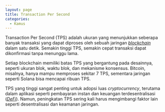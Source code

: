 ```yaml
---
layout: page
title: Transaction Per Second
categories:
  - Kamus
---
```


Transaction Per Second (TPS) adalah ukuran yang menunjukkan seberapa banyak transaksi yang dapat diproses oleh sebuah jaringan [*blockchain*](https://rojocrypto.co/blockchain/) dalam satu detik. Semakin tinggi TPS, semakin cepat transaksi dapat dikonfirmasi tanpa menunggu lama.

Setiap blockchain memiliki batas TPS yang bergantung pada desainnya, seperti ukuran blok, waktu blok, dan mekanisme konsensus. Bitcoin, misalnya, hanya mampu memproses sekitar 7 TPS, sementara jaringan seperti Solana bisa mencapai ribuan TPS.

TPS yang tinggi sangat penting untuk adopsi luas *cryptocurrency*, terutama dalam aplikasi seperti pembayaran instan dan keuangan terdesentralisasi ([*DeFi*](https://rojocrypto.com/defi/)). Namun, peningkatan TPS sering kali harus mengimbangi faktor lain seperti desentralisasi dan keamanan jaringan.